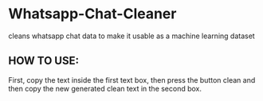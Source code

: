 # Whatsapp-Chat-Cleaner
cleans whatsapp chat data to make it usable as a machine learning dataset

## HOW TO USE:
First, copy the text inside the first text box, then press the button clean and then copy the new generated clean text in the second box.
